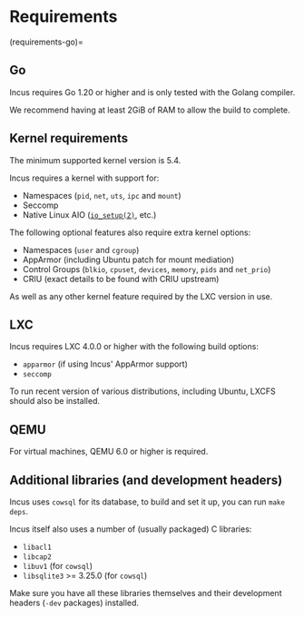# Requirements

(requirements-go)=
## Go

Incus requires Go 1.20 or higher and is only tested with the Golang compiler.

We recommend having at least 2GiB of RAM to allow the build to complete.

## Kernel requirements

The minimum supported kernel version is 5.4.

Incus requires a kernel with support for:

* Namespaces (`pid`, `net`, `uts`, `ipc` and `mount`)
* Seccomp
* Native Linux AIO
  ([`io_setup(2)`](https://man7.org/linux/man-pages/man2/io_setup.2.html), etc.)

The following optional features also require extra kernel options:

* Namespaces (`user` and `cgroup`)
* AppArmor (including Ubuntu patch for mount mediation)
* Control Groups (`blkio`, `cpuset`, `devices`, `memory`, `pids` and `net_prio`)
* CRIU (exact details to be found with CRIU upstream)

As well as any other kernel feature required by the LXC version in use.

## LXC

Incus requires LXC 4.0.0 or higher with the following build options:

* `apparmor` (if using Incus' AppArmor support)
* `seccomp`

To run recent version of various distributions, including Ubuntu, LXCFS
should also be installed.

## QEMU

For virtual machines, QEMU 6.0 or higher is required.

## Additional libraries (and development headers)

Incus uses `cowsql` for its database, to build and set it up, you can
run `make deps`.

Incus itself also uses a number of (usually packaged) C libraries:

* `libacl1`
* `libcap2`
* `libuv1` (for `cowsql`)
* `libsqlite3` >= 3.25.0 (for `cowsql`)

Make sure you have all these libraries themselves and their development
headers (`-dev` packages) installed.
